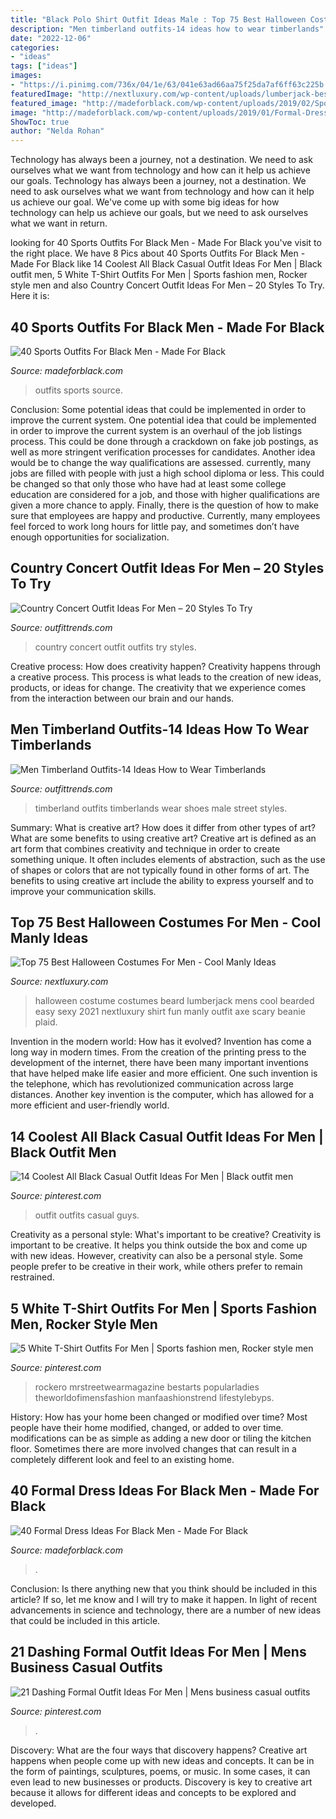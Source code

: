 ```yaml
---
title: "Black Polo Shirt Outfit Ideas Male : Top 75 Best Halloween Costumes For Men"
description: "Men timberland outfits-14 ideas how to wear timberlands"
date: "2022-12-06"
categories:
- "ideas"
tags: ["ideas"]
images:
- "https://i.pinimg.com/736x/04/1e/63/041e63ad66aa75f25da7af6ff63c225b.jpg"
featuredImage: "http://nextluxury.com/wp-content/uploads/lumberjack-best-sexy-mens-halloween-costume-ideas.jpg"
featured_image: "http://madeforblack.com/wp-content/uploads/2019/02/Sports-Outfits-For-Black-Men-27.jpg"
image: "http://madeforblack.com/wp-content/uploads/2019/01/Formal-Dress-Ideas-For-Black-Men-38.png"
ShowToc: true
author: "Nelda Rohan"
---
```



Technology has always been a journey, not a destination. We need to ask ourselves what we want from technology and how can it help us achieve our goals.
Technology has always been a journey, not a destination. We need to ask ourselves what we want from technology and how can it help us achieve our goal. We've come up with some big ideas for how technology can help us achieve our goals, but we need to ask ourselves what we want in return.

	

		
looking for 40 Sports Outfits For Black Men - Made For Black you've visit to the right place. We have 8 Pics about 40 Sports Outfits For Black Men - Made For Black like 14 Coolest All Black Casual Outfit Ideas For Men | Black outfit men, 5 White T-Shirt Outfits For Men | Sports fashion men, Rocker style men and also Country Concert Outfit Ideas For Men – 20 Styles To Try. Here it is:
		
    
## 40 Sports Outfits For Black Men - Made For Black

<img loading=lazy src="http://madeforblack.com/wp-content/uploads/2019/02/Sports-Outfits-For-Black-Men-27.jpg" onerror="this.onerror=null;this.src='https://tse4.mm.bing.net/th?id=OIP.lkdF0eAmBJjcD6DsEtybcQHaLo&amp;pid=15.1';" alt="40 Sports Outfits For Black Men - Made For Black">

_Source: madeforblack.com_

>outfits sports source. 

	

Conclusion: Some potential ideas that could be implemented in order to improve the current system.
One potential idea that could be implemented in order to improve the current system is an overhaul of the job listings process. This could be done through a crackdown on fake job postings, as well as more stringent verification processes for candidates. Another idea would be to change the way qualifications are assessed. currently, many jobs are filled with people with just a high school diploma or less. This could be changed so that only those who have had at least some college education are considered for a job, and those with higher qualifications are given a more chance to apply. Finally, there is the question of how to make sure that employees are happy and productive. Currently, many employees feel forced to work long hours for little pay, and sometimes don’t have enough opportunities for socialization.

    
## Country Concert Outfit Ideas For Men – 20 Styles To Try

<img loading=lazy src="https://www.outfittrends.com/wp-content/uploads/2016/06/eaf74ca69b80943abf495edf2541ee0c.jpg" onerror="this.onerror=null;this.src='https://tse3.mm.bing.net/th?id=OIP.bAJ4k0kLNzLs8laYbrVbLgHaLH&amp;pid=15.1';" alt="Country Concert Outfit Ideas For Men – 20 Styles To Try">

_Source: outfittrends.com_

>country concert outfit outfits try styles. 

	

Creative process: How does creativity happen?
Creativity happens through a creative process. This process is what leads to the creation of new ideas, products, or ideas for change. The creativity that we experience comes from the interaction between our brain and our hands.

    
## Men Timberland Outfits-14 Ideas How To Wear Timberlands

<img loading=lazy src="https://www.outfittrends.com/wp-content/uploads/2015/07/male-outfits-with-timberland-shoes-1.jpg" onerror="this.onerror=null;this.src='https://tse2.mm.bing.net/th?id=OIP.LpSNL9Wd6Pc87Lik0Dd2CgHaLG&amp;pid=15.1';" alt="Men Timberland Outfits-14 Ideas How to Wear Timberlands">

_Source: outfittrends.com_

>timberland outfits timberlands wear shoes male street styles. 

	

Summary: What is creative art? How does it differ from other types of art? What are some benefits to using creative art?
Creative art is defined as an art form that combines creativity and technique in order to create something unique. It often includes elements of abstraction, such as the use of shapes or colors that are not typically found in other forms of art. The benefits to using creative art include the ability to express yourself and to improve your communication skills.

    
## Top 75 Best Halloween Costumes For Men - Cool Manly Ideas

<img loading=lazy src="http://nextluxury.com/wp-content/uploads/lumberjack-best-sexy-mens-halloween-costume-ideas.jpg" onerror="this.onerror=null;this.src='https://tse4.mm.bing.net/th?id=OIP.kInvVVoJYxjOFRoiRMje5AHaFm&amp;pid=15.1';" alt="Top 75 Best Halloween Costumes For Men - Cool Manly Ideas">

_Source: nextluxury.com_

>halloween costume costumes beard lumberjack mens cool bearded easy sexy 2021 nextluxury shirt fun manly outfit axe scary beanie plaid. 

	

Invention in the modern world: How has it evolved?
Invention has come a long way in modern times. From the creation of the printing press to the development of the internet, there have been many important inventions that have helped make life easier and more efficient. One such invention is the telephone, which has revolutionized communication across large distances. Another key invention is the computer, which has allowed for a more efficient and user-friendly world.

    
## 14 Coolest All Black Casual Outfit Ideas For Men | Black Outfit Men

<img loading=lazy src="https://i.pinimg.com/736x/c4/97/63/c49763b3a3ad042a429520c03703d67e.jpg" onerror="this.onerror=null;this.src='https://tse2.mm.bing.net/th?id=OIP.TzBiM5TC6RJPF-FSMFps_gHaLG&amp;pid=15.1';" alt="14 Coolest All Black Casual Outfit Ideas For Men | Black outfit men">

_Source: pinterest.com_

>outfit outfits casual guys. 

	

Creativity as a personal style: What's important to be creative?
Creativity is important to be creative. It helps you think outside the box and come up with new ideas. However, creativity can also be a personal style. Some people prefer to be creative in their work, while others prefer to remain restrained.

    
## 5 White T-Shirt Outfits For Men | Sports Fashion Men, Rocker Style Men

<img loading=lazy src="https://i.pinimg.com/736x/00/73/42/00734268656c8fcd8bfe1de5fa86f1c3.jpg" onerror="this.onerror=null;this.src='https://tse4.mm.bing.net/th?id=OIP.zl_ljGjAtsFNJS31XLeYcgHaO0&amp;pid=15.1';" alt="5 White T-Shirt Outfits For Men | Sports fashion men, Rocker style men">

_Source: pinterest.com_

>rockero mrstreetwearmagazine bestarts popularladies theworldofimensfashion manfaashionstrend lifestylebyps. 

	

History: How has your home been changed or modified over time?
Most people have their home modified, changed, or added to over time. modifications can be as simple as adding a new door or tiling the kitchen floor. Sometimes there are more involved changes that can result in a completely different look and feel to an existing home.

    
## 40 Formal Dress Ideas For Black Men - Made For Black

<img loading=lazy src="http://madeforblack.com/wp-content/uploads/2019/01/Formal-Dress-Ideas-For-Black-Men-38.png" onerror="this.onerror=null;this.src='https://tse4.mm.bing.net/th?id=OIP.lsXH2Ll9wIdG1RbySO1PAgHaLo&amp;pid=15.1';" alt="40 Formal Dress Ideas For Black Men - Made For Black">

_Source: madeforblack.com_

>. 

	

Conclusion: Is there anything new that you think should be included in this article? If so, let me know and I will try to make it happen.
In light of recent advancements in science and technology, there are a number of new ideas that could be included in this article.

    
## 21 Dashing Formal Outfit Ideas For Men | Mens Business Casual Outfits

<img loading=lazy src="https://i.pinimg.com/736x/04/1e/63/041e63ad66aa75f25da7af6ff63c225b.jpg" onerror="this.onerror=null;this.src='https://tse1.mm.bing.net/th?id=OIP.zpg1sNKT1XgxjGMSZjaq5QHaNT&amp;pid=15.1';" alt="21 Dashing Formal Outfit Ideas For Men | Mens business casual outfits">

_Source: pinterest.com_

>. 

	

Discovery: What are the four ways that discovery happens?
Creative art happens when people come up with new ideas and concepts. It can be in the form of paintings, sculptures, poems, or music. In some cases, it can even lead to new businesses or products. Discovery is key to creative art because it allows for different ideas and concepts to be explored and developed.

